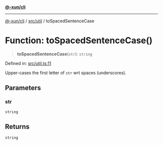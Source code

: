 [**@-xun/cli**](../../../README.md)

***

[@-xun/cli](../../../README.md) / [src/util](../README.md) / toSpacedSentenceCase

# Function: toSpacedSentenceCase()

> **toSpacedSentenceCase**(`str`): `string`

Defined in: [src/util.ts:11](https://github.com/Xunnamius/cli-utils/blob/3e95f8ce42185c7633feda8038393f1d5d6e79dd/src/util.ts#L11)

Upper-cases the first letter of `str` wrt spaces (underscores).

## Parameters

### str

`string`

## Returns

`string`
